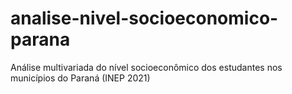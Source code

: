 # analise-nivel-socioeconomico-parana
Análise multivariada do nível socioeconômico dos estudantes nos municípios do Paraná (INEP 2021)
